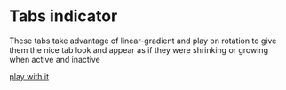 # Tabs indicator

These tabs take advantage of linear-gradient and play on rotation to give them the nice tab look and appear as if they were shrinking or growing when active and inactive

[play with it](https://ecorreia45.github.io/Before-Semicolon/examples/tabsIndicator/)
